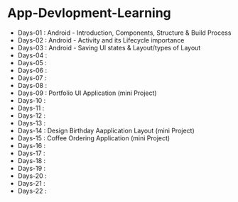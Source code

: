 # App-Devlopment-Learning

- Days-01 : Android - Introduction, Components, Structure & Build Process
- Days-02 : Android - Activity and its Lifecycle importance
- Days-03 : Android - Saving UI states & Layout/types of Layout
- Days-04 : 
- Days-05 : 
- Days-06 : 
- Days-07 : 
- Days-08 : 
- Days-09 : Portfolio UI Application (mini Project)
- Days-10 : 
- Days-11 : 
- Days-12 : 
- Days-13 : 
- Days-14 : Design Birthday Aapplication Layout (mini Project)
- Days-15 : Coffee Ordering Application (mini Project)
- Days-16 : 
- Days-17 : 
- Days-18 : 
- Days-19 : 
- Days-20 : 
- Days-21 :
- Days-22 :

